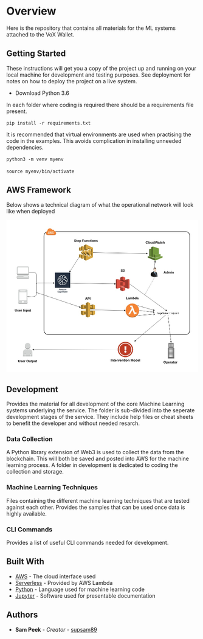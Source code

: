 # Overview

Here is the repository that contains all materials for the ML systems attached to the VoX Wallet.

## Getting Started

These instructions will get you a copy of the project up and running on your local machine for development and testing purposes. See deployment for notes on how to deploy the project on a live system.

- Download Python 3.6

In each folder where coding is required there should be a requirements file present.

```
pip install -r requirements.txt
```

It is recommended that virtual environments are used when practising the code in the examples. This avoids complication in installing unneeded dependencies.

```
python3 -m venv myenv

source myenv/bin/activate
```

## AWS Framework

Below shows a technical diagram of what the operational network will look like when deployed

![ML Framework](ML-Framework.jpg)

## Development

Provides the material for all development of the core Machine Learning systems underlying the service. The folder is sub-divided into the seperate development stages of the service. They include help files or cheat sheets to benefit the developer and without needed resarch.

### Data Collection

A Python library extension of Web3 is used to collect the data from the blockchain. This will both be saved and posted into AWS for the machine learning process. A folder in development is dedicated to coding the collection and storage.

### Machine Learning Techniques

Files containing the different machine learning techniques that are tested against each other. Provides the samples that can be used once data is highly available.

### CLI Commands

Provides a list of useful CLI commands needed for development.

## Built With

* [AWS](https://aws.amazon.com/) - The cloud interface used
* [Serverless](https://serverless.com/) - Provided by AWS Lambda
* [Python](https://www.python.org/) - Language used for machine learning code
* [Jupyter](https://jupyter.org/) - Software used for presentable documentation

## Authors

* **Sam Peek** - *Creator* - [supsam89](https://github.com/supsam89)
